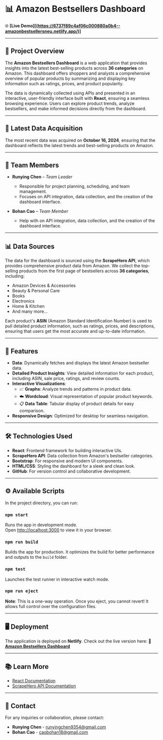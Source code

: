 # 📊 Amazon Bestsellers Dashboard

🌐 **[Live Demo][(https://6737f89c4af06c000880a0b4--amazonbestsellersneu.netlify.app/)]**

---

## 📌 Project Overview

The **Amazon Bestsellers Dashboard** is a web application that provides insights into the latest best-selling products across **36 categories** on Amazon. This dashboard offers shoppers and analysts a comprehensive overview of popular products by summarizing and displaying key information such as ratings, prices, and product popularity.

The data is dynamically collected using APIs and presented in an interactive, user-friendly interface built with **React**, ensuring a seamless browsing experience. Users can explore product trends, analyze bestsellers, and make informed decisions directly from the dashboard.

---

## 📅 Latest Data Acquisition

The most recent data was acquired on **October 16, 2024**, ensuring that the dashboard reflects the latest trends and best-selling products on Amazon.

---

## 👥 Team Members

- **Runying Chen** – *Team Leader*
  - Responsible for project planning, scheduling, and team management.
  - Focuses on API integration, data collection, and the creation of the dashboard interface.

- **Bohan Cao** – *Team Member*
  - Help with on API integration, data collection, and the creation of the dashboard interface.

---

## 📊 Data Sources

The data for the dashboard is sourced using the **ScrapeHero API**, which provides comprehensive product data from Amazon. We collect the top-selling products from the first page of bestsellers across **36 categories**, including:

- Amazon Devices & Accessories
- Beauty & Personal Care
- Books
- Electronics
- Home & Kitchen
- And many more...

Each product's **ASIN** (Amazon Standard Identification Number) is used to pull detailed product information, such as ratings, prices, and descriptions, ensuring that users get the most accurate and up-to-date information.

---

## 🚀 Features

- **Data**: Dynamically fetches and displays the latest Amazon bestseller data.
- **Detailed Product Insights**: View detailed information for each product, including ASIN, sale price, ratings, and review counts.
- **Interactive Visualizations**:
  - 📈 **Graphs**: Analyze trends and patterns in product data.
  - ☁️ **Wordcloud**: Visual representation of popular product keywords.
  - 📋 **Data Table**: Tabular display of product details for easy comparison.
- **Responsive Design**: Optimized for desktop for seamless navigation.

---

## 🛠️ Technologies Used

- **React**: Frontend framework for building interactive UIs.
- **ScrapeHero API**: Data collection from Amazon's bestseller categories.
- **Bootstrap**: For responsive and modern UI components.
- **HTML/CSS**: Styling the dashboard for a sleek and clean look.
- **GitHub**: For version control and collaborative development.

---

## ⚙️ Available Scripts

In the project directory, you can run:

### `npm start`
Runs the app in development mode.\
Open [http://localhost:3000](http://localhost:3000) to view it in your browser.

### `npm run build`
Builds the app for production. It optimizes the build for better performance and outputs to the `build` folder.

### `npm test`
Launches the test runner in interactive watch mode.

### `npm run eject`
**Note**: This is a one-way operation. Once you eject, you cannot revert! It allows full control over the configuration files.

---

## 🖥️ Deployment

The application is deployed on **Netlify**. Check out the live version here:
🔗 **[Amazon Bestsellers Dashboard](https://673031ab45d9fc3a4d465174--amazonbestsellersneu.netlify.app/#/)**

---

## 📚 Learn More

- [React Documentation](https://reactjs.org/)
- [ScrapeHero API Documentation](https://app.scrapehero.com/home)

---

## 📧 Contact

For any inquiries or collaboration, please contact:
- **Runying Chen** - runyingchen9354@gmail.com
- **Bohan Cao** - caobohan18@gmail.com

